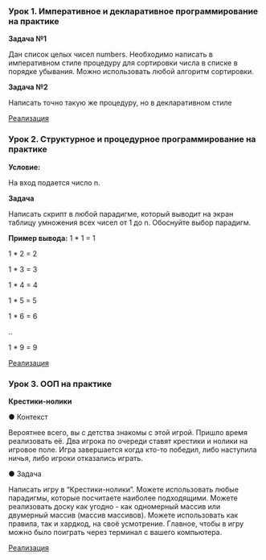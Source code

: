 ### Урок 1. Императивное и декларативное программирование на практике

**Задача №1**

Дан список целых чисел numbers. Необходимо написать в императивном стиле процедуру для
сортировки числа в списке в порядке убывания. Можно использовать любой алгоритм сортировки.

**Задача №2**

Написать точно такую же процедуру, но в декларативном стиле

[Реализация](https://github.com/JuliaRyzhova/Paradigms/tree/main/imperative_and_declarative_paradigms)

### Урок 2.  Структурное и процедурное программирование на практике


**Условие:**

На вход подается число n.

**Задача**

Написать скрипт в любой парадигме, который выводит на экран таблицу умножения всех чисел от 1 до n.
Обоснуйте выбор парадигм.

**Пример вывода:**
1 * 1 = 1

1 * 2 = 2

1 * 3 = 3

1 * 4 = 4

1 * 5 = 5

1 * 6 = 6

..

1 * 9 = 9

[Реализация](https://github.com/JuliaRyzhova/Paradigms/tree/main/imperative_and_declarative_paradigms)


### Урок 3.  ООП на практике

**Крестики-нолики**

● Контекст

Вероятнее всего, вы с детства знакомы с этой игрой. Пришло
время реализовать её. Два игрока по очереди ставят крестики
и нолики на игровое поле. Игра завершается когда кто-то
победил, либо наступила ничья, либо игроки отказались
играть.

● Задача

Написать игру в “Крестики-нолики”. Можете использовать
любые парадигмы, которые посчитаете наиболее
подходящими. Можете реализовать доску как угодно - как
одномерный массив или двумерный массив (массив массивов).
Можете использовать как правила, так и хардкод, на своё
усмотрение. Главное, чтобы в игру можно было поиграть через
терминал с вашего компьютера.

[Реализация](https://github.com/JuliaRyzhova/Paradigms/tree/main/oop)